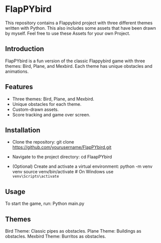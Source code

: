 # FlapPYbird
This repository contains a Flappybird project with three different themes written with Python.
This also includes some assets that have been drawn by myself. Feel free to use these Assets for your own Project.

## Introduction
FlapPYbird is a fun version of the classic Flappybird game with three themes: Bird, Plane, and Mexbird. Each theme has unique obstacles and animations.

## Features
- Three themes: Bird, Plane, and Mexbird.
- Unique obstacles for each theme.
- Custom-drawn assets.
- Score tracking and game over screen.

## Installation
- Clone the repository:
  git clone https://github.com/yourusername/FlapPYbird.git

- Navigate to the project directory:
  cd FlaapPYbird
  
- (Optional) Create and activate a virtual environment:
  python -m venv venv
  source venv/bin/activate  # On Windows use `venv\Scripts\activate`
  
## Usage
To start the game, run:
  Python main.py

## Themes
  Bird Theme: Classic pipes as obstacles.
  Plane Theme: Buildings as obstacles.
  Mexbird Theme: Burritos as obstacles.
